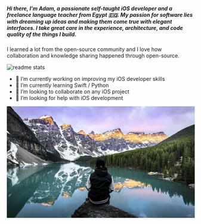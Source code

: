 ##### Hi there, I'm Adam, a passionate self-taught iOS developer and a freelance language teacher from Egypt :egypt:. My passion for software lies with dreaming up ideas and making them come true with elegant interfaces. I take great care in the experience, architecture, and code quality of the things I build.

I learned a lot from the open-source community and I love how collaboration and knowledge sharing happened through open-source.

<img src = "https://github-readme-stats.vercel.app/api?username=geekMe1982&&show_icons=true&theme=radical" alt="readme stats">

- 🔭 I’m currently working on improving my iOS developer skills
- 🌱 I’m currently learning Swift / Python 
- 👯 I’m looking to collaborate on any iOS project
- 🤔 I’m looking for help with iOS development

![](me.jpg "great view")
